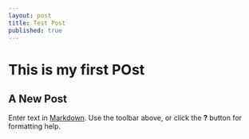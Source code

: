 ```yaml
---
layout: post
title: Test Post
published: true
---
```


# This is my first POst


## A New Post

Enter text in [Markdown](http://daringfireball.net/projects/markdown/). Use the toolbar above, or click the **?** button for formatting help.
